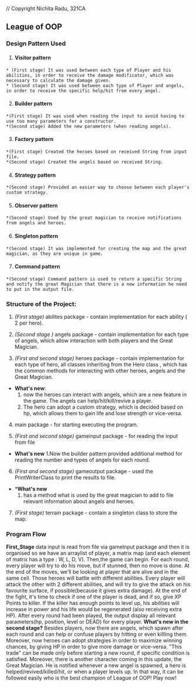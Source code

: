 // Copyright Nichita Radu, 321CA  
  
## League of OOP  
  
### Design Pattern Used  
  
  1. #### Visitor pattern 
    * (First stage) It was used between each type of Player and his abilities, in order to receive the damage modificator, which was necessary to calculate the damage given.
    * (Second stage) It was used between each type of Player and angels, in order to receive the specific help/hit from every angel.
  2. #### Builder pattern
    *(First stage) It was used when reading the input to avoid having to use too many parameters for a constructor.
    *(Second stage) Added the new parameters (when reading angels).
  3. #### Factory pattern
    *(First stage) Created the heroes based on received String from input file.
    *(Second stage) Created the angels based on received String.
  4. #### Strategy pattern
    *(Second stage) Provided an easier way to choose between each player's custom strategy.
  5. #### Observer pattern
    *(Second stage) Used by the great magician to receive notifications from angels and heroes.
  6. #### Singleton pattern
    *(Second stage) It was implemented for creating the map and the great magician, as they are unique in game.
  7. #### Command pattern
    *(Second stage) Command pattern is used to return a specific String and notify the great Magician that there is a new information he need to put in the output file.
    
### Structure of the Project:  
  
1. *(First stage)* abilites package - contain implementation for each ability ( 2 per hero).  

2. *(Second stage )* angels package - contain implementation for each type of angels, which allow interaction with both players and the Great Magician.

3. *(First and second stage)* heroes package - contain implementation for each type of hero, all classes inheriting from the Hero class  , which has the common methods for interacting with other heroes, angels and the Great Magician. 
  * **What's new**: 
    1. now the heroes can interact with angels, which are a new feature in the game. The angels can help/hit/kill/revive a player. 
    2. The hero can adopt a custom strategy, which is decided based on hp, which allows them to gain life and lose strength or vice-versa.
  
4. main package - for starting executing the program.  
  
5. *(First and second stage)* gameinput package - for reading the input from file 
* **What's new** 
  1.Now the builder pattern provided additional method for reading the number and types of angels for each round. 
  
6. *(First and second stage)* gameoutput package - used the PrintWriterClass to print the results to file.
* ***What's new**
  1.  has a method what is used by the great magician to add to file relevant information about angels and heroes.
  
7. *(First stage)* terrain package - contain a singleton class to store the map.  
  
  
### Program Flow  
  
**First_Stage** data input is read from file via gameInput package and then it is organised so we have an arraylist of player, a matrix map (and each element of matrix has a type : W, L, D, V). Then,the  game can begin. For each round, every player will try to do his move, but if stunned, then no  move is done. At the end of the moves, we'll be looking at player that are alive and in the  same cell. Those heroes will battle with different abilities. Every player will attack the other with 2 different abilities, and will try to give the attack on his favourite surface, if possible(because it gives extra damage). At the end of the fight, it's time to check if one of the player is dead, and if so, give XP Points to killer. If the killer has enough points to level up, his abilities will increase in power and his life would be regenerated (also receiving extra HP). After every round had been played, the output display all relevant parameters(hp, position, level or DEAD) for every player.
**What's new in the second stage?** Besides players, now there are angels, which spawn after each round and can help or confuse players by hitting or even killling them. Moreover, now heroes can adopt strategies in order to maximize winning chances, by giving HP in order to give more damage or vice-versa. "This trade" can be made only before starting a new round, if specific condition is satisfied.  Moreover, there is another character coming in this update, the Great Magician. He is notified whenever a new angel is spawned, a hero is helped/revived/killed/hit, or when a player levels up. In that way, it can be followed easily who is the best champion of League of OOP! Play now!


